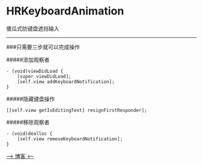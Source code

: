 # HRKeyboardAnimation
傻瓜式防键盘遮挡输入

***

###只需要三步就可以完成操作

#####添加观察者

```
- (void)viewDidLoad {
    [super viewDidLoad];
    [self.view addKeyboardNotification];
}
```

#####隐藏键盘操作

```
[[self.view getIsEditingText] resignFirstResponder];
```

#####移除观察者

```
- (void)dealloc {
    [self.view removeKeyboardNotification];
}
```

[--> 博客 <--](http://www.jianshu.com/p/179b74168b93/comments/4445166#comment-4445166)
